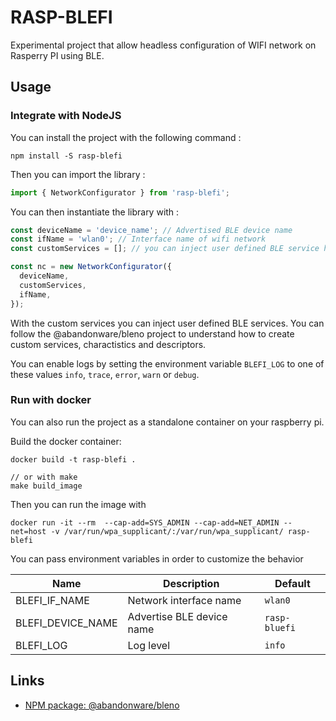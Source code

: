 # RASP-BLEFI

Experimental project that allow headless configuration of WIFI network on Rasperry PI using BLE.

## Usage

### Integrate with NodeJS

You can install the project with the following command :

```shell script
npm install -S rasp-blefi
```

Then you can import the library :

```typescript
import { NetworkConfigurator } from 'rasp-blefi';
```

You can then instantiate the library with :

```typescript
const deviceName = 'device_name'; // Advertised BLE device name
const ifName = 'wlan0'; // Interface name of wifi network
const customServices = []; // you can inject user defined BLE service here

const nc = new NetworkConfigurator({
  deviceName,
  customServices,
  ifName,
});
```

With the custom services you can inject user defined BLE services. You can follow the @abandonware/bleno project to understand how to create custom services, charactistics and descriptors.

You can enable logs by setting the environment variable `BLEFI_LOG` to one of these values `info`, `trace`, `error`, `warn` or `debug`.

### Run with docker

You can also run the project as a standalone container on your raspberry pi.

Build the docker container:

```shell script
docker build -t rasp-blefi .

// or with make
make build_image
```

Then you can run the image with

```
docker run -it --rm  --cap-add=SYS_ADMIN --cap-add=NET_ADMIN --net=host -v /var/run/wpa_supplicant/:/var/run/wpa_supplicant/ rasp-blefi
```

You can pass environment variables in order to customize the behavior

| Name              | Description               | Default       |
| ----------------- | ------------------------- | ------------- |
| BLEFI_IF_NAME     | Network interface name    | `wlan0`       |
| BLEFI_DEVICE_NAME | Advertise BLE device name | `rasp-bluefi` |
| BLEFI_LOG         | Log level                 | `info`        |

## Links

- [NPM package: @abandonware/bleno](https://github.com/abandonware/bleno)
